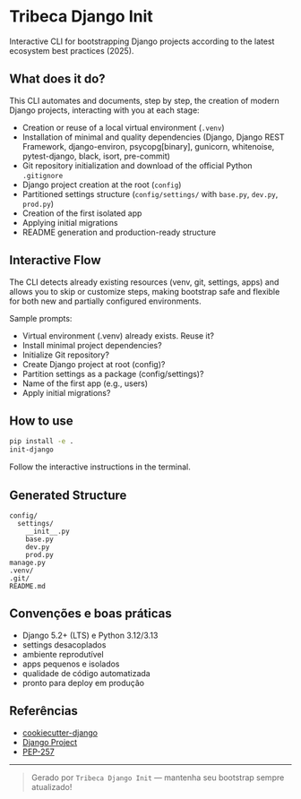 # Tribeca Django Init

Interactive CLI for bootstrapping Django projects according to the latest ecosystem best practices (2025).

## What does it do?
This CLI automates and documents, step by step, the creation of modern Django projects, interacting with you at each stage:

- Creation or reuse of a local virtual environment (`.venv`)
- Installation of minimal and quality dependencies (Django, Django REST Framework, django-environ, psycopg[binary], gunicorn, whitenoise, pytest-django, black, isort, pre-commit)
- Git repository initialization and download of the official Python `.gitignore`
- Django project creation at the root (`config`)
- Partitioned settings structure (`config/settings/` with `base.py`, `dev.py`, `prod.py`)
- Creation of the first isolated app
- Applying initial migrations
- README generation and production-ready structure

## Interactive Flow
The CLI detects already existing resources (venv, git, settings, apps) and allows you to skip or customize steps, making bootstrap safe and flexible for both new and partially configured environments.

Sample prompts:
- Virtual environment (.venv) already exists. Reuse it?
- Install minimal project dependencies?
- Initialize Git repository?
- Create Django project at root (config)?
- Partition settings as a package (config/settings)?
- Name of the first app (e.g., users)
- Apply initial migrations?

## How to use

```bash
pip install -e .
init-django
```

Follow the interactive instructions in the terminal.

## Generated Structure
```
config/
  settings/
    __init__.py
    base.py
    dev.py
    prod.py
manage.py
.venv/
.git/
README.md
```

## Convenções e boas práticas
- Django 5.2+ (LTS) e Python 3.12/3.13
- settings desacoplados
- ambiente reprodutível
- apps pequenos e isolados
- qualidade de código automatizada
- pronto para deploy em produção

## Referências
- [cookiecutter-django](https://github.com/cookiecutter/cookiecutter-django)
- [Django Project](https://www.djangoproject.com/)
- [PEP-257](https://peps.python.org/pep-0257/)

---

> Gerado por `Tribeca Django Init` — mantenha seu bootstrap sempre atualizado!

